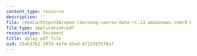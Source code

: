 ```yaml
---
content_type: resource
description: ''
file: /media/https%3A/open-learning-course-data-rc.s3.amazonaws.com/8-06-quantum-physics-iii-spring-2018/25eb37b2107d4e74d5ed6f13f675f0a7_Du9eDHwGeAw.pdf
file_type: application/pdf
resourcetype: Document
title: 3play pdf file
uid: 25eb37b2-107d-4e74-d5ed-6f13f675f0a7
---
```

